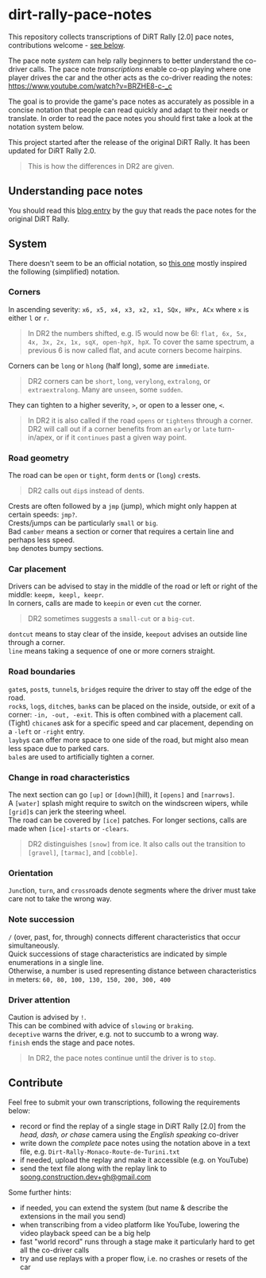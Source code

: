 # dirt-rally-pace-notes

This repository collects transcriptions of DiRT Rally [2.0] pace notes, contributions welcome - [see below](#contribute).  

The pace note *system* can help rally beginners to better understand the co-driver calls. The pace note *transcriptions* enable co-op playing where one player drives the car and the other acts as the co-driver reading the notes: https://www.youtube.com/watch?v=BRZHE8-c-_c 

The goal is to provide the game's pace notes as accurately as possible in a concise notation that people can read quickly and adapt to their needs or translate. In order to read the pace notes you should first take a look at the notation system below. 

This project started after the release of the original DiRT Rally. It has been updated for DiRT Rally 2.0. 
> This is how the differences in DR2 are given.

## Understanding pace notes
You should read this [blog entry](http://blog.codemasters.com/dirt/04/co-driver-calls-explained/) by the guy that reads the pace notes for the original DiRT Rally.

## System
<!-- markdown-link-check-disable-next-line -->
There doesn't seem to be an official notation, so [this one](https://www.automobilemag.com/news/a-beginners-guide-to-rally-pace-notes/) mostly inspired the following (simplified) notation.

### Corners
In ascending severity: ``x6, x5, x4, x3, x2, x1, SQx, HPx, ACx`` where ``x`` is either ``l`` or ``r``.  
> In DR2 the numbers shifted, e.g. l5 would now be 6l: `flat, 6x, 5x, 4x, 3x, 2x, 1x, sqX, open-hpX, hpX`. To cover the same spectrum, a previous 6 is now called flat, and acute corners become hairpins.

Corners can be ``long`` or ``hlong`` (half long), some are `immediate`.  
> DR2 corners can be `short`, `long`, `verylong`, `extralong`, or `extraextralong`. Many are `unseen`, some `sudden`.

They can tighten to a higher severity, ``>``, or open to a lesser one, ``<``. 
> In DR2 it is also called if the road `opens` or `tightens` through a corner.    
> DR2 will call out if a corner benefits from an `early` or `late` turn-in/apex, or if it `continues` past a given way point.

### Road geometry
The road can be ``open`` or ``tight``, form ``dent``s or (``long``) ``cr``ests.  
> DR2 calls out `dip`s instead of dents.  

Crests are often followed by a ``jmp`` (jump), which might only happen at certain speeds: ``jmp?``.  
Crests/jumps can be particularly ``small`` or ``big``.  
Bad ``camber`` means a section or corner that requires a certain line and perhaps less speed.  
``bmp`` denotes bumpy sections.  

### Car placement
Drivers can be advised to stay in the middle of the road or left or right of the middle: ``keepm, keepl, keepr``.  
In corners, calls are made to ``keepin`` or even ``cut`` the corner.  
> DR2 sometimes suggests a `small-cut` or a `big-cut`.

``dontcut`` means to stay clear of the inside, ``keepout`` advises an outside line through a corner.  
``line`` means taking a sequence of one or more corners straight. 

### Road boundaries
``gate``s, ``post``s, ``tunnel``s, ``bridge``s require the driver to stay off the edge of the road.   
``rock``s, ``log``s, ``ditch``es, ``bank``s can be placed on the inside, outside, or exit of a corner: ``-in, -out, -exit``. This is often combined with a placement call.  
(Tight) `chicane`s ask for a specific speed and car placement, depending on a `-left` or `-right` entry.  
`layby`s can offer more space to one side of the road, but might also mean less space due to parked cars.   
`bale`s are used to artificially tighten a corner.

### Change in road characteristics
The next section can go ``[up]`` or ``[down]``(hill), it ``[opens]`` and ``[narrows]``.  
A `[water]` splash might require to switch on the windscreen wipers, while `[grid]`s can jerk the steering wheel.  
The road can be covered by ``[ice]`` patches. For longer sections, calls are made when `[ice]-starts` or `-clears`.  
> DR2 distinguishes `[snow]` from ice. It also calls out the transition to `[gravel]`, `[tarmac]`, and `[cobble]`.  

### Orientation
``Junc``tion, ``turn``, and ``cross``roads denote segments where the driver must take care not to take the wrong way.  

### Note succession
``/`` (over, past, for, through) connects different characteristics that occur simultaneously.  
Quick successions of stage characteristics are indicated by simple enumerations in a single line.  
Otherwise, a number is used representing distance between characteristics in meters: ``60, 80, 100, 130, 150, 200, 300, 400``

### Driver attention
Caution is advised by ``!``.  
This can be combined with advice of ``slowing`` or ``braking``.  
``deceptive`` warns the driver, e.g. not to succumb to a wrong way.  
``finish`` ends the stage and pace notes.  
> In DR2, the pace notes continue until the driver is to `stop`.

## Contribute
Feel free to submit your own transcriptions, following the requirements below:
- record or find the replay of a single stage in DiRT Rally [2.0] from the *head, dash, or chase* camera using the *English speaking* co-driver 
- write down the *complete* pace notes using the notation above in a text file, e.g. `Dirt-Rally-Monaco-Route-de-Turini.txt`
- if needed, upload the replay and make it accessible (e.g. on YouTube)
- send the text file along with the replay link to soong.construction.dev+gh@gmail.com

Some further hints:
- if needed, you can extend the system (but name & describe the extensions in the mail you send)
- when transcribing from a video platform like YouTube, lowering the video playback speed can be a big help
- fast "world record" runs through a stage make it particularly hard to get all the co-driver calls
- try and use replays with a proper flow, i.e. no crashes or resets of the car
